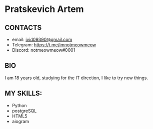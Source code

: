 # Pratskevich Artem

## CONTACTS
* email: ivid09390@gmail.com
* Telegram: https://t.me/imnotmeowmeow
* Discord: notmeowmeow#0001
## BIO
I am 18 years old, studying for the IT direction, I like to try new things.
## MY SKILLS:
* Python
* postgreSQL
* HTML5
* aiogram